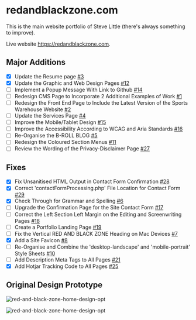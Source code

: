 # redandblackzone.com

This is the main website portfolio of Steve Little (there's always something to improve).

Live website https://redandblackzone.com.

## Major Additions

- [x] Update the Resume page [#3](https://github.com/RedAndBlackZone/redandblackzone/issues/3)
- [x] Update the Graphic and Web Design Pages [#12](https://github.com/RedAndBlackZone/redandblackzone/issues/12)
- [ ] Implement a Popup Message With Link to Github [#14](https://github.com/RedAndBlackZone/redandblackzone/issues/14)
- [ ] Redesign CMS Page to Incorporate 2 Additional Examples of Work [#1](https://github.com/RedAndBlackZone/redandblackzone/issues/1)
- [ ] Redesign the Front End Page to Include the Latest Version of the Sports Warehouse Website [#2](https://github.com/RedAndBlackZone/redandblackzone/issues/2)
- [ ] Update the Services Page [#4](https://github.com/RedAndBlackZone/redandblackzone/issues/4)
- [ ] Improve the Mobile/Tablet Design [#15](https://github.com/RedAndBlackZone/redandblackzone/issues/15)
- [ ] Improve the Accessibility According to WCAG and Aria Standards [#16](https://github.com/RedAndBlackZone/redandblackzone/issues/16)
- [ ] Re-Organise the B-ROLL BLOG [#5](https://github.com/RedAndBlackZone/redandblackzone/issues/5)
- [ ] Redesign the Coloured Section Menus [#11](https://github.com/RedAndBlackZone/redandblackzone/issues/11)
- [ ] Review the Wording of the Privacy-Disclaimer Page [#27](https://github.com/RedAndBlackZone/redandblackzone/issues/27)

## Fixes

- [x] Fix Unsanitised HTML Output in Contact Form Confirmation [#28](https://github.com/RedAndBlackZone/redandblackzone/issues/28)
- [x] Correct 'contactFormProcessing.php' File Location for Contact Form [#29](https://github.com/RedAndBlackZone/redandblackzone/issues/29)
- [x] Check Through for Grammar and Spelling [#6](https://github.com/RedAndBlackZone/redandblackzone/issues/6)
- [ ] Upgrade the Confirmation Page for the Site Contact Form [#17](https://github.com/RedAndBlackZone/redandblackzone/issues/17)
- [ ] Correct the Left Section Left Margin on the Editing and Screenwriting Pages [#18](https://github.com/RedAndBlackZone/redandblackzone/issues/18)
- [ ] Create a Portfolio Landing Page [#19](https://github.com/RedAndBlackZone/redandblackzone/issues/19)
- [ ] Fix the Vertical RED AND BLACK ZONE Heading on Mac Devices [#7](https://github.com/RedAndBlackZone/redandblackzone/issues/7)
- [x] Add a Site Favicon [#8](https://github.com/RedAndBlackZone/redandblackzone/issues/8)
- [ ] Re-Organise and Combine the 'desktop-landscape' and 'mobile-portrait' Style Sheets [#10](https://github.com/RedAndBlackZone/redandblackzone/issues/10)
- [ ] Add Description Meta Tags to All Pages [#21](https://github.com/RedAndBlackZone/redandblackzone/issues/21)
- [x] Add Hotjar Tracking Code to All Pages [#25](https://github.com/RedAndBlackZone/redandblackzone/issues/25)

## Original Design Prototype

![red-and-black-zone-home-design-opt](https://redandblackzone.com/images/red-and-black-zone-home-design.png)

![red-and-black-zone-home-design-opt](https://redandblackzone.com/images/red-and-black-zone-contacts-design.png)
